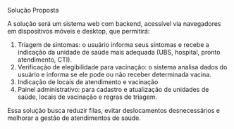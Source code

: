Solução Proposta

A solução será um sistema web com backend, acessível via navegadores em dispositivos móveis e desktop, que permitirá:

1. Triagem de sintomas: o usuário informa seus sintomas e recebe a indicação da unidade de saúde mais adequada (UBS, hospital, pronto atendimento, CTI).
2. Verificação de elegibilidade para vacinação: o sistema analisa dados do usuário e informa se ele pode ou não receber determinada vacina.
3. Indicação de locais de atendimento e vacinação
4. Painel administrativo: para cadastro e atualização de unidades de saúde, locais de vacinação e regras de triagem.

Essa solução busca reduzir filas, evitar deslocamentos desnecessários e melhorar a gestão de atendimentos de saúde.

